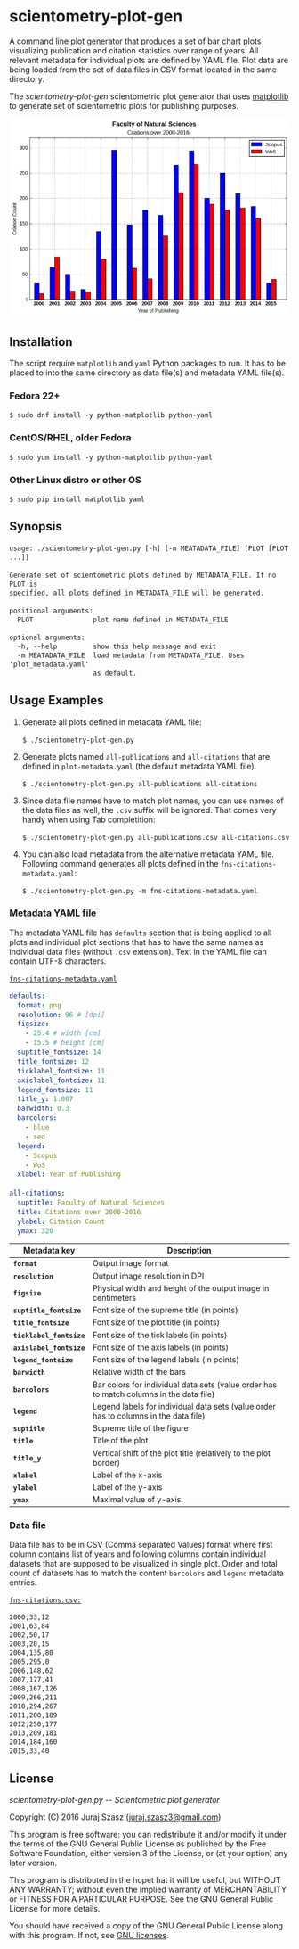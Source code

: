 # scientometry-plot-gen

A command line plot generator that produces a set of bar chart plots
visualizing publication and citation statistics over range of years.  All
relevant metadata for individual plots are defined by YAML file.  Plot data are
being loaded from the set of data files in CSV format located in the same
directory.

The *scientometry-plot-gen* scientometric plot generator that uses
[matplotlib](http://matplotlib.org/) to generate set of scientometric plots for
publishing purposes.

![Faculty of Natural Science Citations plot](examples/plot-fns-citations.png)


## Installation

The script require `matplotlib` and `yaml` Python packages to run.  It has to be
placed to into the same directory as data file(s) and metadata YAML file(s).

### Fedora 22+

    $ sudo dnf install -y python-matplotlib python-yaml


### CentOS/RHEL, older Fedora

    $ sudo yum install -y python-matplotlib python-yaml


### Other Linux distro or other OS

    $ sudo pip install matplotlib yaml


## Synopsis

```
usage: ./scientometry-plot-gen.py [-h] [-m MEATADATA_FILE] [PLOT [PLOT ...]]

Generate set of scientometric plots defined by METADATA_FILE. If no PLOT is
specified, all plots defined in METADATA_FILE will be generated.

positional arguments:
  PLOT               plot name defined in METADATA_FILE

optional arguments:
  -h, --help         show this help message and exit
  -m MEATADATA_FILE  load metadata from METADATA_FILE. Uses 'plot_metadata.yaml'
                     as default.
```


## Usage Examples

1. Generate all plots defined in metadata YAML file:

   `$ ./scientometry-plot-gen.py`

2. Generate plots named `all-publications` and `all-citations` that are defined
   in `plot-metadata.yaml` (the default metadata YAML file).

   `$ ./scientometry-plot-gen.py all-publications all-citations`

3. Since data file names have to match plot names, you can use names of the data
   files as well, the `.csv` suffix will be ignored.  That comes very handy when
   using Tab completition:

    `$ ./scientometry-plot-gen.py all-publications.csv all-citations.csv`

4. You can also load metadata from the alternative metadata YAML file.
   Following command generates all plots defined in the
   `fns-citations-metadata.yaml`:

   `$ ./scientometry-plot-gen.py -m fns-citations-metadata.yaml`


### Metadata YAML file

The metadata YAML file has `defaults` section that is being applied to all plots
and individual plot sections that has to have the same names as individual data
files (without `.csv` extension).  Text in the YAML file can contain UTF-8
characters.

[`fns-citations-metadata.yaml`](examples/fns-citations-metadata.yaml)

```yaml
defaults:
  format: png
  resolution: 96 # [dpi]
  figsize:
    - 25.4 # width [cm]
    - 15.5 # height [cm]
  suptitle_fontsize: 14
  title_fontsize: 12
  ticklabel_fontsize: 11
  axislabel_fontsize: 11
  legend_fontsize: 11
  title_y: 1.007
  barwidth: 0.3
  barcolors:
    - blue
    - red
  legend:
    - Scopus
    - WoS
  xlabel: Year of Publishing

all-citations:
  suptitle: Faculty of Natural Sciences
  title: Citations over 2000-2016
  ylabel: Citation Count
  ymax: 320
```

Metadata key | Description
------------ | -----------
__`format`__ | Output image format
__`resolution`__ | Output image resolution in DPI
__`figsize`__ | Physical width and height of the output image in centimeters
__`suptitle_fontsize`__ | Font size of the supreme title (in points)
__`title_fontsize`__ | Font size of the plot title (in points)
__`ticklabel_fontsize`__ | Font size of the tick labels (in points)
__`axislabel_fontsize`__ | Font size of the axis labels (in points)
__`legend_fontsize`__ | Font size of the legend labels (in points)
__`barwidth`__ | Relative width of the bars
__`barcolors`__ | Bar colors for individual data sets (value order has to match columns in the data file)
__`legend`__ | Legend labels for individual data sets (value order has to columns in the data file)
__`suptitle`__ | Supreme title of the figure
__`title`__ | Title of the plot
__`title_y`__ | Vertical shift of the plot title (relatively to the plot border)
__`xlabel`__ | Label of the x-axis
__`ylabel`__ | Label of the y-axis
__`ymax`__ | Maximal value of y-axis.


### Data file

Data file has to be in CSV (Comma separated Values) format where first column
contains list of years and following columns contain individual datasets that
are supposed to be visualized in single plot.  Order and total count of datasets
has to match the content `barcolors` and `legend` metadata entries.

[`fns-citations.csv:`](examples/fns-citations.csv)

```
2000,33,12
2001,63,84
2002,50,17
2003,20,15
2004,135,80
2005,295,0
2006,148,62
2007,177,41
2008,167,126
2009,266,211
2010,294,267
2011,200,189
2012,250,177
2013,209,181
2014,184,160
2015,33,40
```


## License

*scientometry-plot-gen.py -- Scientometric plot generator*

Copyright (C) 2016  Juraj Szasz (juraj.szasz3@gmail.com)

This program is free software: you can redistribute it and/or modify it under
the terms of the GNU General Public License as published by the Free Software
Foundation, either version 3 of the License, or (at your option) any later
version.

This program is distributed in the hopet hat it will be useful, but WITHOUT ANY
WARRANTY; without even the implied warranty of MERCHANTABILITY or FITNESS FOR A
PARTICULAR PURPOSE.  See the GNU General Public License for more details.

You should have received a copy of the GNU General Public License along with
this program.  If not, see [GNU licenses](http://www.gnu.org/licenses/).

